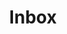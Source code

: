 ---
title: Inbox
tags:
icon: inbox
svg: '<svg xmlns="http://www.w3.org/2000/svg" width="24" height="24" fill="none" viewBox="0 0 24 24" stroke-width="1.5" stroke-linecap="round" stroke-linejoin="round" stroke="currentColor"><path d="M21 12h-3.93a2 2 0 0 0-1.664.89l-.812 1.22a2 2 0 0 1-1.664.89h-1.86a2 2 0 0 1-1.664-.89l-.812-1.22A2 2 0 0 0 6.93 12H3"/><path d="M5.45 5.11 3 12v6a2 2 0 0 0 2 2h14a2 2 0 0 0 2-2v-6l-2.45-6.89A2 2 0 0 0 16.76 4H7.24a2 2 0 0 0-1.79 1.11Z"/></svg>'
---